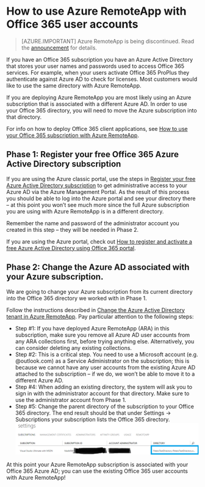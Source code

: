 
<properties 
    pageTitle="How to use Azure RemoteApp with Office 365 user accounts | Microsoft Azure"
	description="Learn how to use Azure RemoteApp with my Office 365 user accounts"
	services="remoteapp"
	documentationCenter="" 
	authors="piotrci" 
	manager="mbaldwin" />

<tags 
    ms.service="remoteapp" 
    ms.workload="compute" 
    ms.tgt_pltfrm="na" 
    ms.devlang="na" 
    ms.topic="article" 
    ms.date="08/15/2016" 
    ms.author="elizapo" />



# How to use Azure RemoteApp with Office 365 user accounts

> [AZURE.IMPORTANT]
> Azure RemoteApp is being discontinued. Read the [announcement](https://go.microsoft.com/fwlink/?linkid=821148) for details.

If you have an Office 365 subscription you have an Azure Active Directory that stores your user names and passwords used to access Office 365 services. For example, when your users activate Office 365 ProPlus they authenticate against Azure AD to check for licenses. Most customers would like to use the same directory with Azure RemoteApp.

If you are deploying Azure RemoteApp you are most likely using an Azure subscription that is associated with a different Azure AD. In order to use your Office 365 directory, you will need to move the Azure subscription into that directory.

For info on how to deploy Office 365 client applications, see [How to use your Office 365 subscription with Azure RemoteApp]().
 
## Phase 1: Register your free Office 365 Azure Active Directory subscription
If you are using the Azure classic portal, use the steps in [Register your free Azure Active Directory subscription](https://technet.microsoft.com/library/dn832618.aspx) to get administrative access to your Azure AD via the Azure Management Portal. As the result of this process you should be able to log into the Azure portal and see your directory there – at this point you won’t see much more since the full Azure subscription you are using with Azure RemoteApp is in a different directory.

Remember the name and password of the administrator account you created in this step – they will be needed in Phase 2.

If you are using the Azure portal, check out [How to register and activate a free Azure Active Directory using Office 365 portal](http://azureblogger.com/2016/01/how-to-register-and-activate-a-free-azure-active-directory-using-office-365-portal/).

## Phase 2: Change the Azure AD associated with your Azure subscription.
We are going to change your Azure subscription from its current directory into the Office 365 directory we worked with in Phase 1.

Follow the instructions described in [Change the Azure Active Directory tenant in Azure RemoteApp](remoteapp-changetenant.md). Pay particular attention to the following steps:

- Step #1: If you have deployed Azure RemoteApp (ARA) in this subscription, make sure you remove all Azure AD user accounts from any ARA collections first, before trying anything else. Alternatively, you can consider deleting any existing collections.
- Step #2: This is a critical step. You need to use a Microsoft account (e.g. @outlook.com) as a Service Administrator on the subscription; this is because we cannot have any user accounts from the existing Azure AD attached to the subscription – if we do, we won’t be able to move it to a different Azure AD.
- Step #4: When adding an existing directory, the system will ask you to sign in with the administrator account for that directory. Make sure to use the administrator account from Phase 1.
- Step #5: Change the parent directory of the subscription to your Office 365 directory. The end result should be that under Settings -> Subscriptions your subscription lists the Office 365 directory. 
![Change the parent directory of the subscription](./media/remoteapp-o365user/settings.png)
 

At this point your Azure RemoteApp subscription is associated with your Office 365 Azure AD; you can use the existing Office 365 user accounts with Azure RemoteApp!




